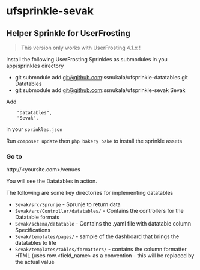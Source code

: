 # ufsprinkle-sevak

## Helper Sprinkle for UserFrosting

> This version only works with UserFrosting 4.1.x !

Install the following UserFrosting Sprinkles as submodules in you
app/sprinkles directory

* git submodule add git@github.com:ssnukala/ufsprinkle-datatables.git Datatables
* git submodule add git@github.com:ssnukala/ufsprinkle-sevak Sevak

Add     
```        
    "Datatables",
    "Sevak",
````
in your `sprinkles.json`

Run `composer update` then `php bakery bake` to install the sprinkle assets


### Go to 

http://<yoursite.com>/venues

You will see the Datatables in action.

The following are some key directories for implementing datatables

* `Sevak/src/Sprunje` - Sprunje to return data
* `Sevak/src/Controller/datatables/` - Contains the controllers for the Datatable formats
* `Sevak/schema/datatable` - Contains the .yaml file with datatable column Specifications
* `Sevak/templates/pages/` - sample of the dashboard that brings the datatables to life
* `Sevak/templates/tables/formatters/` - contains the column formatter HTML (uses row.<field_name> as a convention - this will be replaced by the actual value
